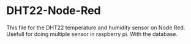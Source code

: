 # DHT22-Node-Red
This file for the DHT22 temperature and humidity sensor on Node Red.
Usefull for doing multiple sensor in raspberry pi.
With the database.
